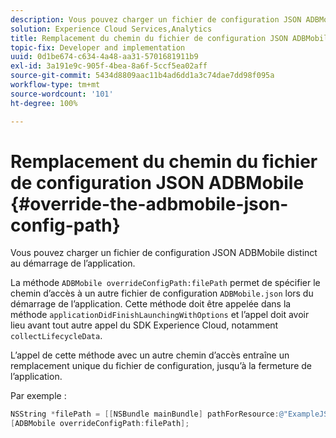 ```yaml
---
description: Vous pouvez charger un fichier de configuration JSON ADBMobile distinct au démarrage de l’application.
solution: Experience Cloud Services,Analytics
title: Remplacement du chemin du fichier de configuration JSON ADBMobile
topic-fix: Developer and implementation
uuid: 0d1be674-c634-4a48-aa31-5701681911b9
exl-id: 3a191e9c-905f-4bea-8a6f-5ccf5ea02aff
source-git-commit: 5434d8809aac11b4ad6dd1a3c74dae7dd98f095a
workflow-type: tm+mt
source-wordcount: '101'
ht-degree: 100%

---
```


# Remplacement du chemin du fichier de configuration JSON ADBMobile {#override-the-adbmobile-json-config-path}

Vous pouvez charger un fichier de configuration JSON ADBMobile distinct au démarrage de l’application.

La méthode `ADBMobile overrideConfigPath:filePath` permet de spécifier le chemin d’accès à un autre fichier de configuration `ADBMobile.json` lors du démarrage de l’application. Cette méthode doit être appelée dans la méthode `applicationDidFinishLaunchingWithOptions` et l’appel doit avoir lieu avant tout autre appel du SDK Experience Cloud, notamment `collectLifecycleData`.

L’appel de cette méthode avec un autre chemin d’accès entraîne un remplacement unique du fichier de configuration, jusqu’à la fermeture de l’application.

Par exemple :

```objective-c
NSString *filePath = [[NSBundle mainBundle] pathForResource:@"ExampleJSONFile" ofType:@"json"]; 
[ADBMobile overrideConfigPath:filePath];
```
